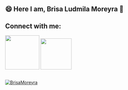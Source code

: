 ## 😄 Here I am, Brisa Ludmila Moreyra 👋

## Connect with me:
<div style="display: inline_block">
  <a href="https://www.linkedin.com/in/brisaludmilamoreyra/" target="_blank"><img src="https://img.shields.io/badge/-LinkedIn-%230077B5?style=for the-badge&logo=linkedin&logoColor=white" target="_blank" width="110"></a>
  <a href="https://github.com/brisamoreyra/brisamoreyra"><img src="https://img.shields.io/badge/GitHub-100000?style=for-the-badge&logo=github&logoColor=white" target="_blank" width="100"</a>
</div>
  
##

![BrisaMoreyra](https://user-images.githubusercontent.com/109605728/183513261-fde0776b-1193-45fc-ac8a-6bc4ac016d35.jpg)
